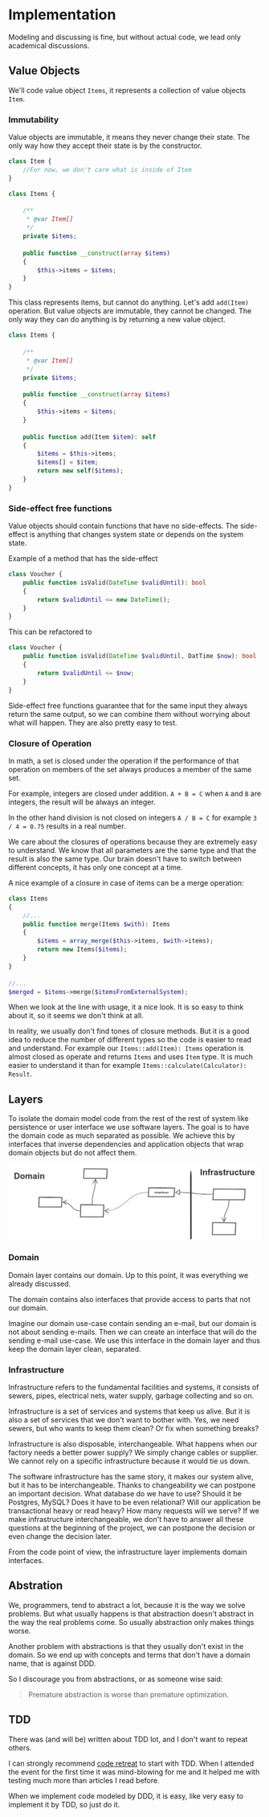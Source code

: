 # Implementation

Modeling and discussing is fine, but without actual code, we lead only academical discussions.

## Value Objects

We'll code value object `Items`, it represents a collection of value objects `Item`.

### Immutability

Value objects are immutable, it means they never change their state. The only way how they accept their state is by the constructor.

```php
class Item {
    //For now, we don't care what is inside of Item
}

```

```php
class Items {

    /**
     * @var Item[]
     */
    private $items;

    public function __construct(array $items)
    {
        $this->items = $items;
    }
}
```

This class represents items, but cannot do anything. Let's add `add(Item)` operation.
But value objects are immutable, they cannot be changed.
The only way they can do anything is by returning a new value object. 


```php
class Items {

    /**
     * @var Item[]
     */
    private $items;

    public function __construct(array $items)
    {
        $this->items = $items;
    }

    public function add(Item $item): self
    {
        $items = $this->items;
        $items[] = $item;
        return new self($items);
    }
}
```

### Side-effect free functions

Value objects should contain functions that have no side-effects.
The side-effect is anything that changes system state or depends on the system state.

Example of a method that has the side-effect
```php
class Voucher {
    public function isValid(DateTime $validUntil): bool
    {
        return $validUntil <= new DateTime();
    }
}
```

This can be refactored to
```php
class Voucher {
    public function isValid(DateTime $validUntil, DatTime $now): bool
    {
        return $validUntil <= $now;
    }
}
```

Side-effect free functions guarantee that for the same input they always return the same output, so we can combine them without worrying about what will happen.
They are also pretty easy to test.

### Closure of Operation
In math, a set is closed under the operation if the performance of that operation on members of the set always produces a member of the same set.

For example, integers are closed under addition. `A + B = C` when `A` and `B` are integers, the result will be always an integer.

In the other hand division is not closed on integers `A / B = C` for example `3 / 4 = 0.75` results in a real number.

We care about the closures of operations because they are extremely easy to understand.
We know that all parameters are the same type and that the result is also the same type.
Our brain doesn't have to switch between different concepts, it has only one concept at a time.

A nice example of a closure in case of items can be a merge operation:
```php
class Items
{
    //...
    public function merge(Items $with): Items
    {
        $items = array_merge($this->items, $with->items);
        return new Items($items);
    }
}

//...
$merged = $items->merge($itemsFromExternalSystem);
```

When we look at the line with usage, it a nice look. It is so easy to think about it, so it seems we don't think at all.

In reality, we usually don't find tones of closure methods.
But it is a good idea to reduce the number of different types so the code is easier to read and understand.
For example our `Items::add(Item): Items` operation is almost closed as operate and returns `Items` and uses `Item` type.
It is much easier to understand it than for example `Items::calculate(Calculator): Result`.

## Layers

To isolate the domain model code from the rest of the rest of system like persistence or user interface we use software layers.
The goal is to have the domain code as much separated as possible.
We achieve this by interfaces that inverse dependencies and application objects that wrap domain objects but do not affect them.

![domain separated by interfaces](layers_isolation.png)

### Domain

Domain layer contains our domain. Up to this point, it was everything we already discussed.

The domain contains also interfaces that provide access to parts that not our domain.

Imagine our domain use-case contain sending an e-mail, but our domain is not about sending e-mails.
Then we can create an interface that will do the sending e-mail use-case.
We use this interface in the domain layer and thus keep the domain layer clean, separated.

### Infrastructure

Infrastructure refers to the fundamental facilities and systems, it consists of sewers, pipes, electrical nets, water supply, garbage collecting and so on.

Infrastructure is a set of services and systems that keep us alive.
But it is also a set of services that we don't want to bother with.
Yes, we need sewers, but who wants to keep them clean? Or fix when something breaks?

Infrastructure is also disposable, interchangeable.
What happens when our factory needs a better power supply? We simply change cables or supplier.
We cannot rely on a specific infrastructure because it would tie us down.

The software infrastructure has the same story, it makes our system alive, but it has to be interchangeable.
Thanks to changeability we can postpone an important decision.
What database do we have to use? Should it be Postgres, MySQL? Does it have to be even relational?
Will our application be transactional heavy or read heavy? How many requests will we serve?
If we make infrastructure interchangeable, we don't have to answer all these questions at the beginning of the project,
we can postpone the decision or even change the decision later.

From the code point of view, the infrastructure layer implements domain interfaces.

## Abstration

We, programmers, tend to abstract a lot, because it is the way we solve problems.
But what usually happens is that abstraction doesn't abstract in the way the real problems come.
So usually abstraction only makes things worse.

Another problem with abstractions is that they usually don't exist in the domain.
So we end up with concepts and terms that don't have a domain name, that is against DDD.

So I discourage you from abstractions, or as someone wise said:

> Premature abstraction is worse than premature optimization.

## TDD

There was (and will be) written about TDD lot, and I don't want to repeat others.

I can strongly recommend [code retreat](https://www.coderetreat.org/) to start with TDD.
When I attended the event for the first time it was mind-blowing for me and it helped me with testing much more than articles I read before.

When we implement code modeled by DDD, it is easy, like very easy to implement it by TDD, so just do it.
